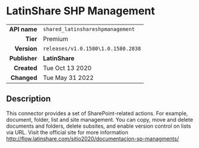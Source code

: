 # LatinShare SHP Management
| | |
|-:|-|
|**API name**|`shared_latinshareshpmanagement`|
|**Tier**|Premium|
|**Version**|`releases/v1.0.1580\1.0.1580.2838`|
|**Publisher**|**LatinShare**|
|**Created**|Tue Oct 13 2020|
|**Changed**|Tue May 31 2022|

## Description
This connector provides a set of SharePoint-related actions. For example, document, folder, list and site management.  You can copy, move and delete documents and folders, delete subsites, and enable version control on lists via URL. Visit the official site for more information http://flow.latinshare.com/sitio2020/documentacion-sp-managments/
